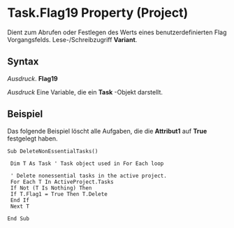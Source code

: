 
# Task.Flag19 Property (Project)

Dient zum Abrufen oder Festlegen des Werts eines benutzerdefinierten Flag Vorgangsfelds. Lese-/Schreibzugriff  **Variant**.


## Syntax

 _Ausdruck_. **Flag19**

 _Ausdruck_ Eine Variable, die ein **Task** -Objekt darstellt.


## Beispiel

Das folgende Beispiel löscht alle Aufgaben, die die  **Attribut1** auf **True** festgelegt haben.


```
Sub DeleteNonEssentialTasks() 
 
 Dim T As Task ' Task object used in For Each loop 
 
 ' Delete nonessential tasks in the active project. 
 For Each T In ActiveProject.Tasks 
 If Not (T Is Nothing) Then 
 If T.Flag1 = True Then T.Delete 
 End If 
 Next T 
 
End Sub
```

